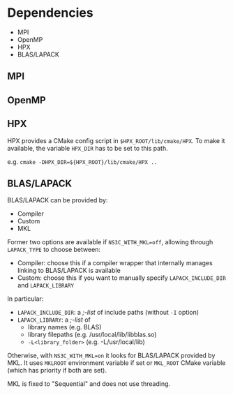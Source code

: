 # Dependencies

- MPI
- OpenMP
- HPX
- BLAS/LAPACK

## MPI

## OpenMP

## HPX

HPX provides a CMake config script in `$HPX_ROOT/lib/cmake/HPX`. To make it available, the variable
`HPX_DIR` has to be set to this path.

e.g. `cmake -DHPX_DIR=${HPX_ROOT}/lib/cmake/HPX ..`

## BLAS/LAPACK

BLAS/LAPACK can be provided by:

- Compiler
- Custom
- MKL

Former two options are available if `NS3C_WITH_MKL=off`, allowing through `LAPACK_TYPE` to choose between:

- Compiler: choose this if a compiler wrapper that internally manages linking to BLAS/LAPACK is available
- Custom: choose this if you want to manually specify `LAPACK_INCLUDE_DIR` and `LAPACK_LIBRARY`

In particular:

- `LAPACK_INCLUDE_DIR`: a *;-list* of include paths (without `-I` option)
- `LAPACK_LIBRARY`: a *;-list* of
	- library names (e.g. BLAS)
	- library filepaths (e.g. /usr/local/lib/libblas.so)
	- `-L<library_folder>` (e.g. -L/usr/local/lib)

Otherwise, with `NS3C_WITH_MKL=on` it looks for BLAS/LAPACK provided by MKL. It uses `MKLROOT` environment variable if set or `MKL_ROOT` CMake variable (which has priority if both are set).

MKL is fixed to "Sequential" and does not use threading.